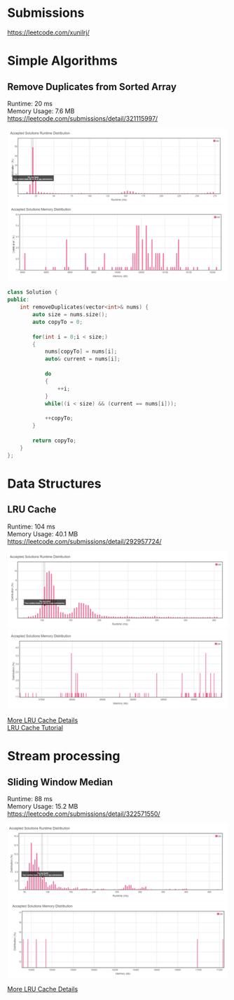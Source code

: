 # Submissions

https://leetcode.com/xunilrj/

# Simple Algorithms

## Remove Duplicates from Sorted Array

Runtime: 20 ms  
Memory Usage: 7.6 MB  
https://leetcode.com/submissions/detail/321115997/  

![alt text](./RemoveDuplicatesFromSortedArray.cpu.png "Remove Duplicates from Sorted Array - CPU")
![alt text](./RemoveDuplicatesFromSortedArray.mem.png "Remove Duplicates from Sorted Array - Memory")

```c++
class Solution {
public:
    int removeDuplicates(vector<int>& nums) {
        auto size = nums.size();
        auto copyTo = 0;
        
        for(int i = 0;i < size;)
        {
            nums[copyTo] = nums[i];
            auto& current = nums[i];
     
            do
            {
                ++i;
            }
            while((i < size) && (current == nums[i]));
            
            ++copyTo;
        }
        
        return copyTo;
    }
};
```

# Data Structures

## LRU Cache

Runtime: 104 ms  
Memory Usage: 40.1 MB  
https://leetcode.com/submissions/detail/292957724/  

![alt text](./LRUCache.cpu.png "LRU Cache - CPU")  
![alt text](./LRUCache.mem.png "LRU Cache - Memory")  

[More LRU Cache Details](./146-lru-cache/Readme.md)  
[LRU Cache Tutorial](https://github.com/xunilrj/sandbox/blob/master/sources/cpp/lru/readme.md)  

# Stream processing

## Sliding Window Median

Runtime: 88 ms  
Memory Usage: 15.2 MB  
https://leetcode.com/submissions/detail/322571550/  

![alt text](./SlidingWindowMedian.cpu.png "Sliding Window Median - CPU")  
![alt text](./SlidingWindowMedian.mem.png "Sliding Window Median - Memory")  

[More LRU Cache Details](./146-lru-cache/Readme.md)  